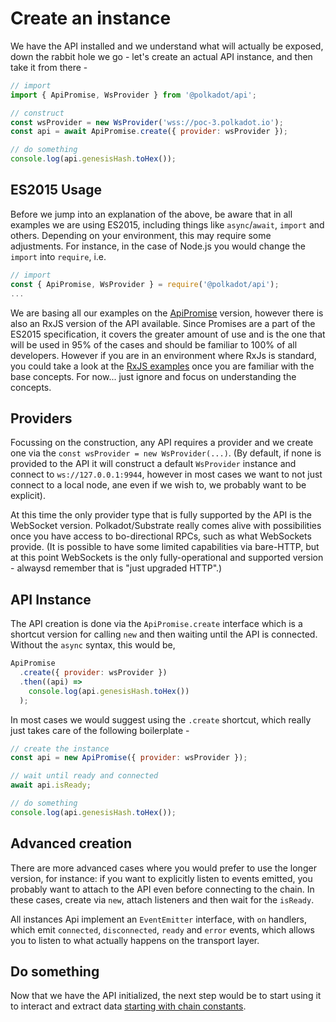 # Create an instance

We have the API installed and we understand what will actually be exposed, down the rabbit hole we go - let's create an actual API instance, and then take it from there -

```js
// import
import { ApiPromise, WsProvider } from '@polkadot/api';

// construct
const wsProvider = new WsProvider('wss://poc-3.polkadot.io');
const api = await ApiPromise.create({ provider: wsProvider });

// do something
console.log(api.genesisHash.toHex());
```

## ES2015 Usage

Before we jump into an explanation of the above, be aware that in all examples we are using ES2015, including things like `async`/`await`, `import` and others. Depending on your environment, this may require some adjustments. For instance, in the case of Node.js you would change the `import` into `require`, i.e.

```js
// import
const { ApiPromise, WsProvider } = require('@polkadot/api');
...
```

We are basing all our examples on the [ApiPromise](../examples/promise/README.md) version, however there is also an RxJS version of the API available. Since Promises are a part of the ES2015 specification, it covers the greater amount of use and is the one that will be used in 95% of the cases and should be familiar to 100% of all developers. However if you are in an environment where RxJs is standard, you could take a look at the [RxJS examples](../examples/rx/README.md) once you are familiar with the base concepts. For now... just ignore and focus on understanding the concepts.

## Providers

Focussing on the construction, any API requires a provider and we create one via the `const wsProvider = new WsProvider(...)`. (By default, if none is provided to the API it will construct a default `WsProvider` instance and connect to `ws://127.0.0.1:9944`, however in most cases we want to not just connect to a local node, ane even if we wish to, we probably want to be explicit).

At this time the only provider type that is fully supported by the API is the WebSocket version. Polkadot/Substrate really comes alive with possibilities once you have access to bo-directional RPCs, such as what WebSockets provide. (It is possible to have some limited capabilities via bare-HTTP, but at this point WebSockets is the only fully-operational and supported version - alwaysd remember that is "just upgraded HTTP".)

## API Instance

The API creation is done via the `ApiPromise.create` interface which is a shortcut version for calling `new` and then waiting until the API is connected. Without the `async` syntax, this would be,

```js
ApiPromise
  .create({ provider: wsProvider })
  .then((api) =>
    console.log(api.genesisHash.toHex())
  );
```

In most cases we would suggest using the `.create` shortcut, which really just takes care of the following boilerplate -

```js
// create the instance
const api = new ApiPromise({ provider: wsProvider });

// wait until ready and connected
await api.isReady;

// do something
console.log(api.genesisHash.toHex());
```

## Advanced creation

There are more advanced cases where you would prefer to use the longer version, for instance: if you want to explicitly listen to events emitted, you probably want to attach to the API even before connecting to the chain. In these cases, create via `new`, attach listeners and then wait for the `isReady`.

All instances Api implement an `EventEmitter` interface, with `on` handlers, which emit `connected`, `disconnected`, `ready` and `error` events, which allows you to listen to what actually happens on the transport layer.

## Do something

Now that we have the API initialized, the next step would  be to start using it to interact and extract data [starting with chain constants](api.consts.md).
